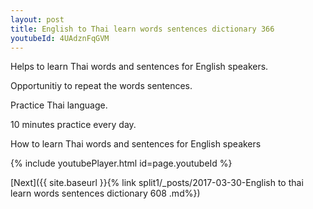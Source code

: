 ```yaml
---
layout: post
title: English to Thai learn words sentences dictionary 366 
youtubeId: 4UAdznFqGVM
---
```

 
 
Helps to learn Thai words and sentences for English speakers.

Opportunitiy to repeat the words sentences. 

Practice Thai language. 
 
10 minutes practice every day. 
 
How to learn Thai words and sentences for English speakers 
 
{% include youtubePlayer.html id=page.youtubeId %}
 
 
[Next]({{ site.baseurl }}{% link  split1/_posts/2017-03-30-English to thai learn words sentences dictionary 608 .md%})
 
